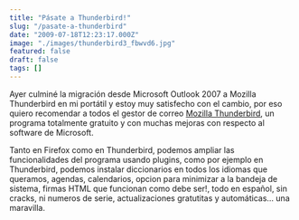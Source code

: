 ```yaml
---
title: "Pásate a Thunderbird!"
slug: "/pasate-a-thunderbird"
date: "2009-07-18T12:23:17.000Z"
image: "./images/thunderbird3_fbwvd6.jpg"
featured: false
draft: false
tags: []
---
```



Ayer culminé la migración desde Microsoft Outlook 2007 a Mozilla Thunderbird en mi portátil y estoy muy satisfecho con el cambio, por eso quiero recomendar a todos el gestor de correo [Mozilla Thunderbird](http://www.mozilla-europe.org/es/products/thunderbird/), un programa totalmente gratuito y con muchas mejoras con respecto al software de Microsoft.

Tanto en Firefox como en Thunderbird, podemos ampliar las funcionalidades del programa usando plugins, como por ejemplo en Thunderbird, podemos instalar diccionarios en todos los idiomas que queramos, agendas, calendarios, opcion para minimizar a la bandeja de sistema, firmas HTML que funcionan como debe ser!, todo en español, sin cracks, ni numeros de serie, actualizaciones gratutitas y automáticas… una maravilla.



